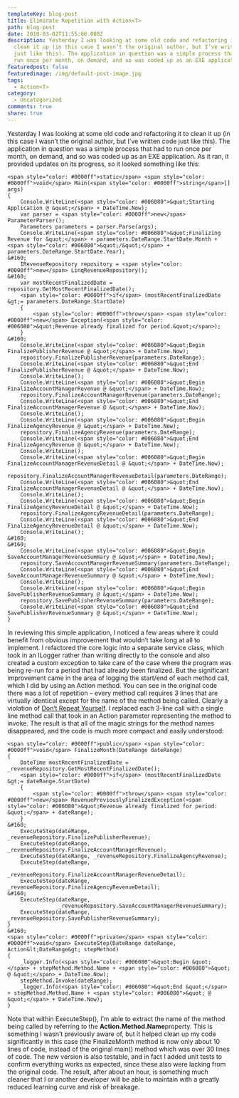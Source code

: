 ```yaml
---
templateKey: blog-post
title: Eliminate Repetition with Action<T>
path: blog-post
date: 2010-03-02T11:55:00.000Z
description: Yesterday I was looking at some old code and refactoring it to
  clean it up (in this case I wasn’t the original author, but I’ve written code
  just like this). The application in question was a simple process that had to
  run once per month, on demand, and so was coded up as an EXE application. As
featuredpost: false
featuredimage: /img/default-post-image.jpg
tags:
  - Action<T>
category:
  - Uncategorized
comments: true
share: true
---
```

Yesterday I was looking at some old code and refactoring it to clean it up (in this case I wasn’t the original author, but I’ve written code just like this). The application in question was a simple process that had to run once per month, on demand, and so was coded up as an EXE application. As it ran, it provided updates on its progress, so it looked something like this:

```
<span style="color: #0000ff">static</span> <span style="color: #0000ff">void</span> Main(<span style="color: #0000ff">string</span>[] args)
{
    Console.WriteLine(<span style="color: #006080">&quot;Starting Application @ &quot;</span> + DateTime.Now);
    var parser = <span style="color: #0000ff">new</span> ParameterParser();
    Parameters parameters = parser.Parse(args);
    Console.WriteLine(<span style="color: #006080">&quot;Finalizing Revenue for &quot;</span> + parameters.DateRange.StartDate.Month + <span style="color: #006080">&quot;/&quot;</span> + parameters.DateRange.StartDate.Year);
&#160;
    IRevenueRepository repository = <span style="color: #0000ff">new</span> LinqRevenueRepository();
&#160;
    var mostRecentFinalizedDate = repository.GetMostRecentFinalizedDate();
    <span style="color: #0000ff">if</span> (mostRecentFinalizedDate &gt;= parameters.DateRange.StartDate)
    {
        <span style="color: #0000ff">throw</span> <span style="color: #0000ff">new</span> Exception(<span style="color: #006080">&quot;Revenue already finalized for period.&quot;</span>);
    }
&#160;
    Console.WriteLine(<span style="color: #006080">&quot;Begin FinalizePublisherRevenue @ &quot;</span> + DateTime.Now);
    repository.FinalizePublisherRevenue(parameters.DateRange);
    Console.WriteLine(<span style="color: #006080">&quot;End FinalizePublisherRevenue @ &quot;</span> + DateTime.Now);
    Console.WriteLine();
    Console.WriteLine(<span style="color: #006080">&quot;Begin FinalizeAccountManagerRevenue @ &quot;</span> + DateTime.Now);
    repository.FinalizeAccountManagerRevenue(parameters.DateRange);
    Console.WriteLine(<span style="color: #006080">&quot;End FinalizeAccountManagerRevenue @ &quot;</span> + DateTime.Now);
    Console.WriteLine();
    Console.WriteLine(<span style="color: #006080">&quot;Begin FinalizeAgencyRevenue @ &quot;</span> + DateTime.Now);
    repository.FinalizeAgencyRevenue(parameters.DateRange);
    Console.WriteLine(<span style="color: #006080">&quot;End FinalizeAgencyRevenue @ &quot;</span> + DateTime.Now);
    Console.WriteLine();
    Console.WriteLine(<span style="color: #006080">&quot;Begin FinalizeAccountManagerRevenueDetail @ &quot;</span> + DateTime.Now);
    repository.FinalizeAccountManagerRevenueDetail(parameters.DateRange);
    Console.WriteLine(<span style="color: #006080">&quot;End FinalizeAccountManagerRevenueDetail @ &quot;</span> + DateTime.Now);
    Console.WriteLine();
    Console.WriteLine(<span style="color: #006080">&quot;Begin FinalizeAgencyRevenueDetail @ &quot;</span> + DateTime.Now);
    repository.FinalizeAgencyRevenueDetail(parameters.DateRange);
    Console.WriteLine(<span style="color: #006080">&quot;End FinalizeAgencyRevenueDetail @ &quot;</span> + DateTime.Now);
    Console.WriteLine();
&#160;
&#160;
    Console.WriteLine(<span style="color: #006080">&quot;Begin SaveAccountManagerRevenueSummary @ &quot;</span> + DateTime.Now);
    repository.SaveAccountManagerRevenueSummary(parameters.DateRange);
    Console.WriteLine(<span style="color: #006080">&quot;End SaveAccountManagerRevenueSummary @ &quot;</span> + DateTime.Now);
    Console.WriteLine();
    Console.WriteLine(<span style="color: #006080">&quot;Begin SavePublisherRevenueSummary @ &quot;</span> + DateTime.Now);
    repository.SavePublisherRevenueSummary(parameters.DateRange);
    Console.WriteLine(<span style="color: #006080">&quot;End SavePublisherRevenueSummary @ &quot;</span> + DateTime.Now);
}
```

In reviewing this simple application, I noticed a few areas where it could benefit from obvious improvement that wouldn’t take long at all to implement. I refactored the core logic into a separate service class, which took in an ILogger rather than writing directly to the console and also created a custom exception to take care of the case where the program was being re-run for a period that had already been finalized. But the significant improvement came in the area of logging the start/end of each method call, which I did by using an Action<T> method. You can see in the original code there was a lot of repetition – every method call requires 3 lines that are virtually identical except for the name of the method being called. Clearly a violation of [Don’t Repeat Yourself](http://stevesmithblog.com/blog/don-rsquo-t-repeat-yourself). I replaced each 3-line call with a single line method call that took in an Action<DateRange> parameter representing the method to invoke. The result is that all of the magic strings for the method names disappeared, and the code is much more compact and easily understood:

```
<span style="color: #0000ff">public</span> <span style="color: #0000ff">void</span> FinalizeMonth(DateRange dateRange)
{
    DateTime mostRecentFinalizedDate = _revenueRepository.GetMostRecentFinalizedDate();
    <span style="color: #0000ff">if</span> (mostRecentFinalizedDate &gt;= dateRange.StartDate)
    {
        <span style="color: #0000ff">throw</span> <span style="color: #0000ff">new</span> RevenuePreviouslyFinalizedException(<span style="color: #006080">&quot;Revenue already finalized for period: &quot;</span> + dateRange);
    }
&#160;
    ExecuteStep(dateRange, _revenueRepository.FinalizePublisherRevenue);
    ExecuteStep(dateRange, _revenueRepository.FinalizeAccountManagerRevenue);
    ExecuteStep(dateRange, _revenueRepository.FinalizeAgencyRevenue);
    ExecuteStep(dateRange,
                _revenueRepository.FinalizeAccountManagerRevenueDetail);
    ExecuteStep(dateRange, _revenueRepository.FinalizeAgencyRevenueDetail);
&#160;
    ExecuteStep(dateRange,
                _revenueRepository.SaveAccountManagerRevenueSummary);
    ExecuteStep(dateRange, _revenueRepository.SavePublisherRevenueSummary);
}
&#160;
<span style="color: #0000ff">private</span> <span style="color: #0000ff">void</span> ExecuteStep(DateRange dateRange, Action&lt;DateRange&gt; stepMethod)
{
    _logger.Info(<span style="color: #006080">&quot;Begin &quot;</span> + stepMethod.Method.Name + <span style="color: #006080">&quot; @ &quot;</span> + DateTime.Now);
    stepMethod.Invoke(dateRange);
    _logger.Info(<span style="color: #006080">&quot;End &quot;</span> + stepMethod.Method.Name + <span style="color: #006080">&quot; @ &quot;</span> + DateTime.Now);
}
```

Note that within ExecuteStep(), I’m able to extract the name of the method being called by referring to the **Action<T>.Method.Name**property. This is something I wasn’t previously aware of, but it helped clean up my code significantly in this case (the FinalizeMonth method is now only about 10 lines of code, instead of the original main() method which was over 30 lines of code. The new version is also testable, and in fact I added unit tests to confirm everything works as expected, since these also were lacking from the original code. The result, after about an hour, is something much cleaner that I or another developer will be able to maintain with a greatly reduced learning curve and risk of breakage.